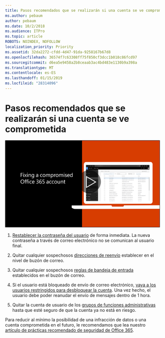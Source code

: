 ```yaml
---
title: Pasos recomendados que se realizarán si una cuenta se ve comprometida
ms.author: pebaum
author: pebaum
ms.date: 10/2/2018
ms.audience: ITPro
ms.topic: article
ROBOTS: NOINDEX, NOFOLLOW
localization_priority: Priority
ms.assetid: 32da2272-cfdd-4d47-91da-9258167b67d8
ms.openlocfilehash: 36574f7c63308ff75f850cf3dcc1b018c86fcd97
ms.sourcegitcommit: d6ea5e9458a2b8ceaab3ac4bd483e1130b9a398a
ms.translationtype: MT
ms.contentlocale: es-ES
ms.lasthandoff: 01/15/2019
ms.locfileid: "28314096"
---
```

# <a name="recommended-steps-to-take-if-an-account-is-compromised"></a>Pasos recomendados que se realizarán si una cuenta se ve comprometida

[![Corregir una cuenta de Office 365 comprometida](media/797f355b-22a1-468e-91a4-a9d5bc45b19a.png)](https://www.microsoft.com/videoplayer/embed/RE2jvOb?pid=ocpVideo0-innerdiv-oneplayer&amp;postJsllMsg=true&amp;maskLevel=20&amp;autoplay=true)
  
1. [Restablecer la contraseña del usuario](https://support.office.com/article/7a5d073b-7fae-4aa5-8f96-9ecd041aba9c) de forma inmediata. La nueva contraseña a través de correo electrónico no se comunican al usuario final. 
    
2. Quitar cualquier sospechosos [direcciones de reenvío](https://support.office.com/article/ab5eb117-0f22-4fa7-a662-3a6bdb0add74) establecer en el nivel de buzón de correo. 
    
3. Quitar cualquier sospechosos [reglas de bandeja de entrada](https://support.office.com/article/1433E3A0-7FB0-4999-B536-50E05CB67FED) establecidos en el buzón de correo. 
    
4. Si el usuario está bloqueado de envío de correo electrónico, [vaya a los usuarios restringidos para desbloquear la cuenta](https://protection.office.com/?hash=/restrictedusers). Una vez hecho, el usuario debe poder reanudar el envío de mensajes dentro de 1 hora.
    
5. Quitar la cuenta de usuario de los [grupos de funciones administrativas](https://support.office.com/article/eac4d046-1afd-4f1a-85fc-8219c79e1504) hasta que esté seguro de que la cuenta ya no está en riesgo. 
    
Para reducir al mínimo la posibilidad de una infracción de datos o una cuenta comprometida en el futuro, le recomendamos que lea nuestro [artículo de prácticas recomendado de seguridad de Office 365](https://support.office.com/article/9295e396-e53d-49b9-ae9b-0b5828cdedc3).
  

